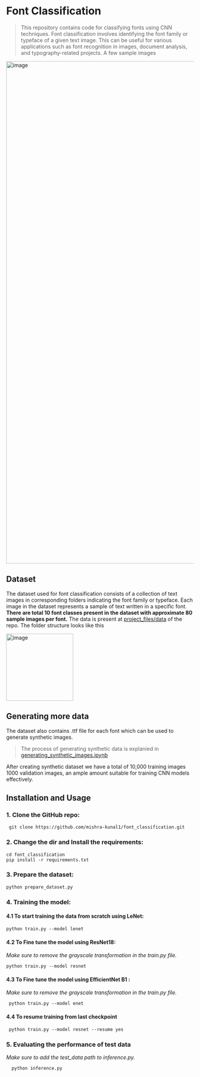 # Font Classification

> This repository contains code for classifying fonts using CNN techniques. Font classification involves identifying the font family or typeface of a given text image. This can be useful for various applications such as font recognition in images, document analysis, and typography-related projects. A few sample images

<img width="1348" alt="image" src="https://github.com/mishra-kunal1/font_classification/assets/99056351/a06dc514-988d-4c86-803b-da8ab9739c00">

## Dataset
The dataset used for font classification consists of a collection of text images in corresponding folders indicating the font family or typeface. Each image in the dataset represents a sample of text written in a specific font.<br>
**There are total 10 font classes present in the dataset with approximate 80 sample images per font.**
The data is present at [project_files/data](https://github.com/mishra-kunal1/font_classification/tree/main/project_files/data) of the repo.
The folder structure looks like this 

<div align="left">
  <img width="180" alt="image" src="https://github.com/mishra-kunal1/font_classification/assets/99056351/cd7f7555-1726-4a78-aa7d-6b0837a77421">
</div>


## Generating more data

The dataset also contains .ttf file for each font which can be used to generate synthetic images.<br>

> The process of generating synthetic data is explanied in [generating_synthetic_images.ipynb](https://github.com/mishra-kunal1/font_classification/blob/main/notebooks/generating_syntetic_images.ipynb)

After creating synthetic dataset we have a total of 10,000 training images 1000 validation images, an ample amount suitable for training CNN models effectively.

## Installation and Usage

### 1. Clone the GitHub repo:<br />
   ```
    git clone https://github.com/mishra-kunal1/font_classification.git
   ```
   
### 2. Change the dir and Install the requirements:<br />
   ```
   cd font_classification
   pip install -r requirements.txt
   ```

### 3. Prepare the dataset: <br />
   ```
   python prepare_dataset.py
   ```

### 4. Training the model: <br />
   #### 4.1 To start training the data from scratch using LeNet:<br />
   ```
   python train.py --model lenet
   ```

   #### 4.2 To Fine tune the model using ResNet18:<br />
   *Make sure to remove the grayscale transformation in the train.py file.*<br />
   ```
   python train.py --model resnet
   ```
   
   #### 4.3 To Fine tune the model using EfficientNet B1 :<br />
  *Make sure to remove the grayscale transformation in the train.py file.* <br />
  ```
   python train.py --model enet
   ```

   #### 4.4 To resume training from last checkpoint <br />
  ```
   python train.py --model resnet --resume yes
   ```

### 5. Evaluating the performance of test data <br />
 *Make sure to add the test_data path to inference.py.* <br />
  ```
    python inference.py
  ```
    








